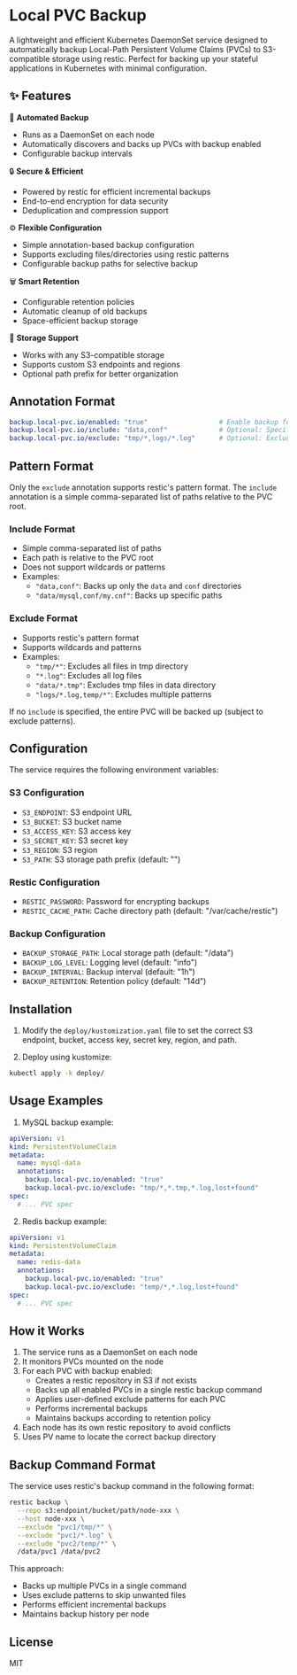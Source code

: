# Local PVC Backup

A lightweight and efficient Kubernetes DaemonSet service designed to automatically backup Local-Path Persistent Volume Claims (PVCs) to S3-compatible storage using restic. Perfect for backing up your stateful applications in Kubernetes with minimal configuration.

## ✨ Features

🔄 **Automated Backup**
- Runs as a DaemonSet on each node
- Automatically discovers and backs up PVCs with backup enabled
- Configurable backup intervals

🔒 **Secure & Efficient**
- Powered by restic for efficient incremental backups
- End-to-end encryption for data security
- Deduplication and compression support

⚙️ **Flexible Configuration**
- Simple annotation-based backup configuration
- Supports excluding files/directories using restic patterns
- Configurable backup paths for selective backup

🗑️ **Smart Retention**
- Configurable retention policies
- Automatic cleanup of old backups
- Space-efficient backup storage

💾 **Storage Support**
- Works with any S3-compatible storage
- Supports custom S3 endpoints and regions
- Optional path prefix for better organization

## Annotation Format

```yaml
backup.local-pvc.io/enabled: "true"                  # Enable backup for this PVC
backup.local-pvc.io/include: "data,conf"             # Optional: Specify directories/files to backup (comma-separated paths)
backup.local-pvc.io/exclude: "tmp/*,logs/*.log"      # Optional: Exclude patterns (supports restic's pattern format)
```

## Pattern Format

Only the `exclude` annotation supports restic's pattern format. The `include` annotation is a simple comma-separated list of paths relative to the PVC root.

### Include Format
- Simple comma-separated list of paths
- Each path is relative to the PVC root
- Does not support wildcards or patterns
- Examples:
  - `"data,conf"`: Backs up only the `data` and `conf` directories
  - `"data/mysql,conf/my.cnf"`: Backs up specific paths

### Exclude Format
- Supports restic's pattern format
- Supports wildcards and patterns
- Examples:
  - `"tmp/*"`: Excludes all files in tmp directory
  - `"*.log"`: Excludes all log files
  - `"data/*.tmp"`: Excludes tmp files in data directory
  - `"logs/*.log,temp/*"`: Excludes multiple patterns

If no `include` is specified, the entire PVC will be backed up (subject to exclude patterns).

## Configuration

The service requires the following environment variables:

### S3 Configuration
- `S3_ENDPOINT`: S3 endpoint URL
- `S3_BUCKET`: S3 bucket name
- `S3_ACCESS_KEY`: S3 access key
- `S3_SECRET_KEY`: S3 secret key
- `S3_REGION`: S3 region
- `S3_PATH`: S3 storage path prefix (default: "")

### Restic Configuration
- `RESTIC_PASSWORD`: Password for encrypting backups
- `RESTIC_CACHE_PATH`: Cache directory path (default: "/var/cache/restic")

### Backup Configuration
- `BACKUP_STORAGE_PATH`: Local storage path (default: "/data")
- `BACKUP_LOG_LEVEL`: Logging level (default: "info")
- `BACKUP_INTERVAL`: Backup interval (default: "1h")
- `BACKUP_RETENTION`: Retention policy (default: "14d")

## Installation

1. Modify the `deploy/kustomization.yaml` file to set the correct S3 endpoint, bucket, access key, secret key, region, and path.

2. Deploy using kustomize:
```bash
kubectl apply -k deploy/
```

## Usage Examples

1. MySQL backup example:
```yaml
apiVersion: v1
kind: PersistentVolumeClaim
metadata:
  name: mysql-data
  annotations:
    backup.local-pvc.io/enabled: "true"
    backup.local-pvc.io/exclude: "tmp/*,*.tmp,*.log,lost+found"
spec:
  # ... PVC spec
```

2. Redis backup example:
```yaml
apiVersion: v1
kind: PersistentVolumeClaim
metadata:
  name: redis-data
  annotations:
    backup.local-pvc.io/enabled: "true"
    backup.local-pvc.io/exclude: "temp/*,*.log,lost+found"
spec:
  # ... PVC spec
```

## How it Works

1. The service runs as a DaemonSet on each node
2. It monitors PVCs mounted on the node
3. For each PVC with backup enabled:
   - Creates a restic repository in S3 if not exists
   - Backs up all enabled PVCs in a single restic backup command
   - Applies user-defined exclude patterns for each PVC
   - Performs incremental backups
   - Maintains backups according to retention policy
4. Each node has its own restic repository to avoid conflicts
5. Uses PV name to locate the correct backup directory

## Backup Command Format

The service uses restic's backup command in the following format:
```bash
restic backup \
  --repo s3:endpoint/bucket/path/node-xxx \
  --host node-xxx \
  --exclude "pvc1/tmp/*" \
  --exclude "pvc1/*.log" \
  --exclude "pvc2/temp/*" \
  /data/pvc1 /data/pvc2
```

This approach:
- Backs up multiple PVCs in a single command
- Uses exclude patterns to skip unwanted files
- Performs efficient incremental backups
- Maintains backup history per node

## License

MIT
